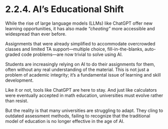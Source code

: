 # 2.2.4. AI’s Educational Shift

While the rise of large language models (LLMs) like ChatGPT offer new learning opportunities, it has also made _“cheating”_ more accessible and widespread than ever before.

Assignments that were already simplified to accommodate overcrowded classes and limited TA support—multiple choice, fill-in-the-blanks, auto-graded code problems—are now trivial to solve using AI.

Students are increasingly relying on AI to do their assignments for them, often without any real understanding of the material. This is not just a problem of academic integrity; it’s a fundamental issue of learning and skill development.

Like it or not, tools like ChatGPT are here to stay. And just like calculators were eventually accepted in math education, universities must evolve rather than resist.

But the reality is that many universities are struggling to adapt. They cling to outdated assessment methods, failing to recognize that the traditional model of education is no longer effective in the age of AI.
